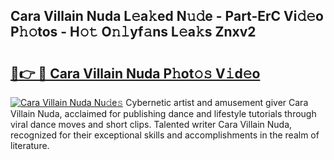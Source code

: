 ## Cara Villain Nuda L𝚎a𝚔ed N𝚞𝚍e - Part-ErC Vi𝚍𝚎o P𝚑𝚘tos - H𝚘𝚝 O𝚗𝚕yf𝚊ns L𝚎a𝚔s Znxv2

# <h2><a href="http://kfen8e.oniu.top/?m=Cara+Villain+Nuda">🔗👉 🔴 Cara Villain Nuda P𝚑ot𝚘𝚜 V𝚒d𝚎o</a></h2>

[![Cara Villain Nuda Nu𝚍e𝚜](https://i.imgur.com/0qMVB7G.gif)](http://kfen8e.oniu.top/?m=Cara+Villain+Nuda)
Cybernetic artist and amusement giver Cara Villain Nuda, acclaimed for publishing dance and lifestyle tutorials through viral dance moves and short clips. Talented writer Cara Villain Nuda, recognized for their exceptional skills and accomplishments in the realm of literature.  
